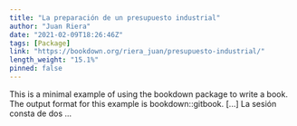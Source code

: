 ```yaml
---
title: "La preparación de un presupuesto industrial"
author: "Juan Riera"
date: "2021-02-09T18:26:46Z"
tags: [Package]
link: "https://bookdown.org/riera_juan/presupuesto-industrial/"
length_weight: "15.1%"
pinned: false
---
```


This is a minimal example of using the bookdown package to write a book. The output format for this example is bookdown::gitbook. [...] La sesión consta de dos ...
